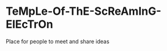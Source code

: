 TeMpLe-Of-ThE-ScReAmInG-ElEcTrOn
================================

Place for people to meet and share ideas
